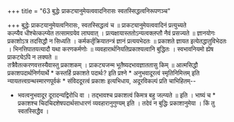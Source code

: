 +++
title = "63 बुद्धेः प्राकट्यानुमेयत्ववादनिरासः स्वतस्सिद्धत्वनिरूपणञ्च"

+++
बुद्धेः प्राकटयानुमेयत्वनिरासः, स्वतस्सिद्धत्वं च ॥ प्राकट्यानुमेयत्ववादिनं प्रत्युच्यते  
कल्प्यैव धीश्चेत्कल्प्येत तत्सामग्रयेव लाघवात् । प्रत्यक्षायास्ततोऽन्यत्वक्लप्तौ नैवं प्रसज्यते ॥ ज्ञानयोगः प्रकाशोऽत्र तदसिद्धौ न सिध्यति । कर्मकर्तृक्रियातन्त्रं ज्ञानं प्रत्ययभेदतः ॥ प्रकाशते ज्ञायत इत्येतद्धातुविभेदतः । भिनत्तिपातयत्यादौ यथा करणकर्मणोः ॥ व्यवहारार्थनियतिप्रकाश्यत्वानि बुद्धितः । स्वभावनियमो ह्येष प्राकट्येऽपि न लक्यते ॥  
तत्रैवैतत्करणवत्तस्यैवास्तु प्रकाशकम् । प्राकट्यजन्म भूतैष्यदभावज्ञाततासु किम् ॥ आत्मसिद्धौ प्रकाशपदार्थनिर्णयार्थे * कस्तर्हि प्रकाशते पदार्थः? इति प्रश्ने * अनुभवादूरत्वं स्मृतिनिमित्तम् इति न्यायतत्त्वग्रन्थस्मारणपूर्वकं * संविददूरत्वं प्रकाशः इत्यभिधाय, अदूरविकल्पं प्रति चाभिहितम्--  
* भवत्वनुभवादूर दूरादन्यद्विरोधि वा । तद्भावश्च प्रकाशत्वं किमत्र बहु जल्प्यते ॥ इति । भाष्यं च * प्रकाशश्च चिदचिदशेषपदार्थसाधारणं व्यवहारानुगुण्यम् इति । तदेवं न बुद्धिः प्रकाशानुमेया । किं तु स्वतस्सिद्धैव ।